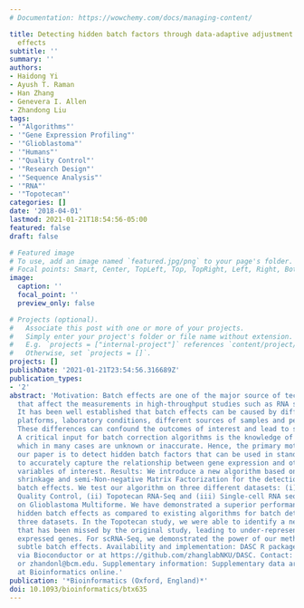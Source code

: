 ```yaml
---
# Documentation: https://wowchemy.com/docs/managing-content/

title: Detecting hidden batch factors through data-adaptive adjustment for biological
  effects
subtitle: ''
summary: ''
authors:
- Haidong Yi
- Ayush T. Raman
- Han Zhang
- Genevera I. Allen
- Zhandong Liu
tags:
- '"Algorithms"'
- '"Gene Expression Profiling"'
- '"Glioblastoma"'
- '"Humans"'
- '"Quality Control"'
- '"Research Design"'
- '"Sequence Analysis"'
- '"RNA"'
- '"Topotecan"'
categories: []
date: '2018-04-01'
lastmod: 2021-01-21T18:54:56-05:00
featured: false
draft: false

# Featured image
# To use, add an image named `featured.jpg/png` to your page's folder.
# Focal points: Smart, Center, TopLeft, Top, TopRight, Left, Right, BottomLeft, Bottom, BottomRight.
image:
  caption: ''
  focal_point: ''
  preview_only: false

# Projects (optional).
#   Associate this post with one or more of your projects.
#   Simply enter your project's folder or file name without extension.
#   E.g. `projects = ["internal-project"]` references `content/project/deep-learning/index.md`.
#   Otherwise, set `projects = []`.
projects: []
publishDate: '2021-01-21T23:54:56.316689Z'
publication_types:
- '2'
abstract: 'Motivation: Batch effects are one of the major source of technical variations
  that affect the measurements in high-throughput studies such as RNA sequencing.
  It has been well established that batch effects can be caused by different experimental
  platforms, laboratory conditions, different sources of samples and personnel differences.
  These differences can confound the outcomes of interest and lead to spurious results.
  A critical input for batch correction algorithms is the knowledge of batch factors,
  which in many cases are unknown or inaccurate. Hence, the primary motivation of
  our paper is to detect hidden batch factors that can be used in standard techniques
  to accurately capture the relationship between gene expression and other modeled
  variables of interest. Results: We introduce a new algorithm based on data-adaptive
  shrinkage and semi-Non-negative Matrix Factorization for the detection of unknown
  batch effects. We test our algorithm on three different datasets: (i) Sequencing
  Quality Control, (ii) Topotecan RNA-Seq and (iii) Single-cell RNA sequencing (scRNA-Seq)
  on Glioblastoma Multiforme. We have demonstrated a superior performance in identifying
  hidden batch effects as compared to existing algorithms for batch detection in all
  three datasets. In the Topotecan study, we were able to identify a new batch factor
  that has been missed by the original study, leading to under-representation of differentially
  expressed genes. For scRNA-Seq, we demonstrated the power of our method in detecting
  subtle batch effects. Availability and implementation: DASC R package is available
  via Bioconductor or at https://github.com/zhanglabNKU/DASC. Contact: zhanghan@nankai.edu.cn
  or zhandonl@bcm.edu. Supplementary information: Supplementary data are available
  at Bioinformatics online.'
publication: '*Bioinformatics (Oxford, England)*'
doi: 10.1093/bioinformatics/btx635
---
```

